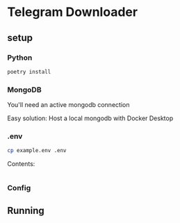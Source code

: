 # Telegram Downloader

## setup

### Python

```bash
poetry install
```

### MongoDB

You'll need an active mongodb connection

Easy solution: Host a local mongodb with Docker Desktop

### .env

```bash
cp example.env .env
```

Contents:

```bash

```

### Config

## Running